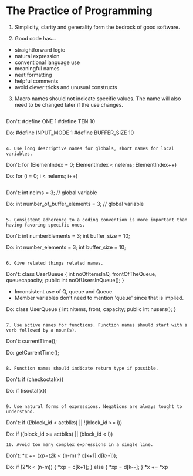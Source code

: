 # The Practice of Programming

1. Simplicity, clarity and generality form the bedrock of good software.

2. Good code has...
  * straightforward logic
  * natural expression
  * conventional language use
  * meaningful names
  * neat formatting
  * helpful comments
  * avoid clever tricks and unusual constructs

3. Macro names should not indicate specific values. The name will also need to be changed later if the use changes.
   ```
Don't:
#define ONE 1
#define TEN 10

Do:
#define INPUT_MODE 1
#define BUFFER_SIZE 10
   ```

4. Use long descriptive names for globals, short names for local variables.
   ```
Don't:
for (ElemenIndex = 0; ElementIndex < nelems; ElementIndex++)

Do:
for (i = 0; i < nelems; i++)
   ```
   ```
Don't:
int nelms = 3; // global variable

Do:
int number_of_buffer_elements = 3; // global variable
   ```

5. Consistent adherence to a coding convention is more important than having favoring specific ones.
   ```
Don't:
int numberElements = 3;
int buffer_size = 10;

Do:
int number_elements = 3;
int buffer_size = 10;
   ```

6. Give related things related names.
   ```
Don't:
class UserQueue
{
    int noOfItemsInQ, frontOfTheQueue, queuecapacity;
    public int noOfUsersInQueue();
}

* Inconsistent use of Q, queue and Queue.
* Member variables don't need to mention 'queue' since that is implied.

Do:
class UserQueue
{
    int nitems, front, capacity;
    public int nusers();
}
   ```

7. Use active names for functions. Function names should start with a verb followed by a noun(s).
   ```
Don't:
currentTime();

Do:
getCurrentTime();
   ```

8. Function names should indicate return type if possible.
   ```
Don't:
if (checkoctal(x))

Do:
if (isoctal(x))
   ```

9. Use natural forms of expressions. Negations are always tought to understand.
   ```
Don't:
if ((!block_id < actblks) || !(block_id >= i))

Do:
if ((block_id >= actblks) || (block_id < i))
   ```
10. Avoid too many complex expressions in a single line.
   ```
Don't:
*x += (*xp=(2*k < (n-m) ? c[k+1]:d[k--]));

Do:
if (2*k < (n-m))
{
    *xp = c[k+1];
}
else
{
    *xp = d[k--];
}
*x += *xp
   ```
